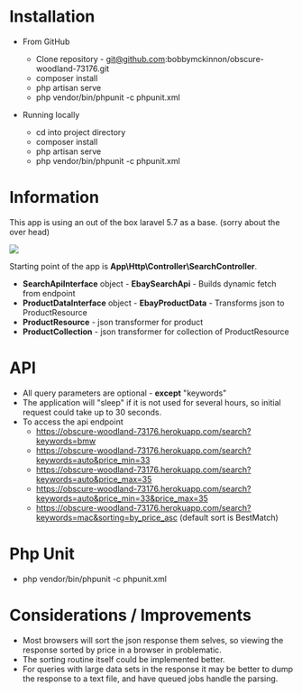 Installation
========================
* From GitHub
    * Clone repository - git@github.com:bobbymckinnon/obscure-woodland-73176.git
    * composer install
    * php artisan serve
    * php vendor/bin/phpunit -c phpunit.xml
    
* Running locally
    * cd into project directory
    * composer install
    * php artisan serve
    * php vendor/bin/phpunit -c phpunit.xml
    
Information
=======================  
This app is using an out of the box laravel 5.7 as a base. (sorry about the over head)
<p align="left"><img src="https://laravel.com/assets/img/components/logo-laravel.svg"></p>

Starting point of the app is  <b>App\Http\Controller\SearchController</b>.

* <b>SearchApiInterface</b> object - <b>EbaySearchApi</b> - Builds dynamic fetch from endpoint
* <b>ProductDataInterface</b> object - <b>EbayProductData</b> - Transforms json to ProductResource
* <b>ProductResource</b> - json transformer for product
* <b>ProductCollection</b> - json transformer for collection of ProductResource

API
=======================
* All query parameters are optional - <b>except</b> "keywords"
* The application will "sleep" if it is not used for several hours, so initial request could take up to 30 seconds.
* To access the api endpoint
    * https://obscure-woodland-73176.herokuapp.com/search?keywords=bmw
    * https://obscure-woodland-73176.herokuapp.com/search?keywords=auto&price_min=33
    * https://obscure-woodland-73176.herokuapp.com/search?keywords=auto&price_max=35
    * https://obscure-woodland-73176.herokuapp.com/search?keywords=auto&price_min=33&price_max=35
    * https://obscure-woodland-73176.herokuapp.com/search?keywords=mac&sorting=by_price_asc (default sort is BestMatch)    

Php Unit
=======================
* php vendor/bin/phpunit -c phpunit.xml

Considerations / Improvements
=======================
* Most browsers will sort the json response them selves, so viewing the response sorted by price in a browser in problematic.
* The sorting routine itself could be implemented better.
* For queries with large data sets in the response it may be better to dump the response to a text file, and have queued jobs handle the parsing.
    
